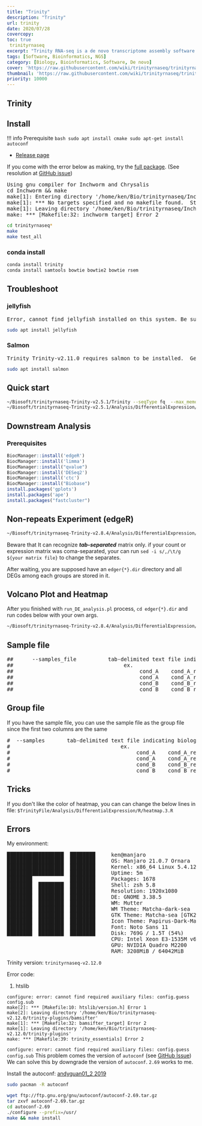 ```yaml
---
title: "Trinity"
description: "Trinity"
url: trinity
date: 2020/07/28
covercopy:
toc: true
 trinityrnaseq
excerpt: "Trinity RNA-seq is a de novo transcriptome assembly software that uses RNA-seq data to reconstruct transcript sequences and estimate expression levels. It allows for comprehensive analysis of gene expression and isoform diversity in non-model organisms without a reference genome. <a title='ChatGPT'>Who said this?</a>"
tags: [Software, Bioinformatics, NGS]
category: [Biology, Bioinformatics, Software, De novo]
cover: 'https://raw.githubusercontent.com/wiki/trinityrnaseq/trinityrnaseq/images/TrinityCompositeLogo.png'
thumbnail: 'https://raw.githubusercontent.com/wiki/trinityrnaseq/trinityrnaseq/images/TrinityCompositeLogo.png'
priority: 10000
---
```


## Trinity

## Install

!!! info Prerequisite
    ```bash
    sudo apt install cmake
    sudo apt-get install autoconf
    ```

- [Release page](https://github.com/trinityrnaseq/trinityrnaseq/releases)

If you come with the error below as making, try the [full package](https://github.com/trinityrnaseq/trinityrnaseq/releases/download/v2.11.0/trinityrnaseq-v2.11.0.FULL.tar.gz). (See resolution at [GitHub issue](https://github.com/trinityrnaseq/trinityrnaseq/issues/870))
<pre>
Using gnu compiler for Inchworm and Chrysalis
cd Inchworm && make
make[1]: Entering directory '/home/ken/Bio/trinityrnaseq/Inchworm'
make[1]: *** No targets specified and no makefile found.  Stop.
make[1]: Leaving directory '/home/ken/Bio/trinityrnaseq/Inchworm'
make: *** [Makefile:32: inchworm_target] Error 2
</pre>

```bash
cd trinityrnaseq*
make
make test_all
```

### conda install
```bash
conda install trinity
conda install samtools bowtie bowtie2 bowtie rsem

```
## Troubleshoot
### jellyfish
<pre>
Error, cannot find jellyfish installed on this system. Be sure to install it. You can get it here: http://www.genome.umd.edu/jellyfish.html at /home/ken/Bio/trinityrnaseq-v2.11.0/Trinity line 3935.
</pre>


```bash
sudo apt install jellyfish
```

### Salmon
<pre>
Trinity Trinity-v2.11.0 requires salmon to be installed.  Get it here: https://combine-lab.github.io/salmon/  at /home/ken/Bio/trinityrnaseq-v2.11.0/Trinity line 3973.
</pre>

```bash
sudo apt install salmon
```

## Quick start
```bash
~/Biosoft/trinityrnaseq-Trinity-v2.5.1/Trinity --seqType fq  --max_memory 50G  --single(--samples_file)  --CPU 8  --full_cleanup
~/Biosoft/trinityrnaseq-Trinity-v2.5.1/Analysis/DifferentialExpression/run_DE_analysis.pl --matrix MA-all-t0.01.matrix --method edgeR --samples sample
```

## Downstream Analysis

### Prerequisites
```R
BiocManager::install('edgeR')
BiocManager::install('limma')
BiocManager::install("qvalue")
BiocManager::install('DESeq2')
BiocManager::install('ctc')
BiocManager::install("Biobase")
install.packages('gplots')
install.packages('ape')
install.packages("fastcluster")
```

## Non-repeats Experiment (edgeR)
```bash
~/Biosoft/trinityrnaseq-Trinity-v2.8.4/Analysis/DifferentialExpression/run_DE_analysis.pl  --matrix Intest.table  --method edgeR  --dispersion 0.1
```

Beware that It can recognize ***tab-separated*** matrix only. if your count or expression matrix was coma-separated, your can run `sed -i s/,/\t/g ${your matrix file}` to change the separates.

After waiting, you are supposed have an `edger{*}.dir` directory and all DEGs among each groups are stored in it.

## Volcano Plot and Heatmap
After you finished with `run_DE_analysis.pl` process, `cd edger{*}.dir` and run codes below with your own args.
```bash
~/Biosoft/trinityrnaseq-Trinity-v2.8.4/Analysis/DifferentialExpression/analyze_diff_expr.pl --matrix ../Trinity_trans.TMM.EXPR.matrix -P 1e-3 -C 2
```

## Sample file

<pre>
##      --samples_file <string>         tab-delimited text file indicating biological replicate relationships.
##                                   ex.
##                                        cond_A    cond_A_rep1    A_rep1_left.fq    A_rep1_right.fq
##                                        cond_A    cond_A_rep2    A_rep2_left.fq    A_rep2_right.fq
##                                        cond_B    cond_B_rep1    B_rep1_left.fq    B_rep1_right.fq
##                                        cond_B    cond_B_rep2    B_rep2_left.fq    B_rep2_right.fq
</pre>

## Group file

If you have the sample file, you can use the sample file as the group file since the first two columns are the same
<pre>
#  --samples <string>      tab-delimited text file indicating biological replicate relationships.
#                                   ex.
#                                        cond_A    cond_A_rep1
#                                        cond_A    cond_A_rep2
#                                        cond_B    cond_B_rep1
#                                        cond_B    cond_B_rep2
</pre>
## Tricks
If you don't like the color of heatmap, you can can change the below lines in file:
`$TrinityFile/Analysis/DifferentialExpression/R/heatmap.3.R`


## Errors

My environment:
<pre>
██████████████████  ████████     ken@manjaro
██████████████████  ████████     OS: Manjaro 21.0.7 Ornara
██████████████████  ████████     Kernel: x86_64 Linux 5.4.124-1-MANJARO
██████████████████  ████████     Uptime: 5m
████████            ████████     Packages: 1678
████████  ████████  ████████     Shell: zsh 5.8
████████  ████████  ████████     Resolution: 1920x1080
████████  ████████  ████████     DE: GNOME 3.38.5
████████  ████████  ████████     WM: Mutter
████████  ████████  ████████     WM Theme: Matcha-dark-sea
████████  ████████  ████████     GTK Theme: Matcha-sea [GTK2/3]
████████  ████████  ████████     Icon Theme: Papirus-Dark-Maia
████████  ████████  ████████     Font: Noto Sans 11
████████  ████████  ████████     Disk: 769G / 1.5T (54%)
                                 CPU: Intel Xeon E3-1535M v6 @ 8x 4.2GHz [51.0°C]
                                 GPU: NVIDIA Quadro M2200
                                 RAM: 3208MiB / 64042MiB
</pre>

Trinity version: `trinityrnaseq-v2.12.0`

Error code:
1. htslib
```
configure: error: cannot find required auxiliary files: config.guess config.sub
make[2]: *** [Makefile:10: htslib/version.h] Error 1
make[2]: Leaving directory '/home/ken/Bio/trinityrnaseq-v2.12.0/trinity-plugins/bamsifter'
make[1]: *** [Makefile:32: bamsifter_target] Error 2
make[1]: Leaving directory '/home/ken/Bio/trinityrnaseq-v2.12.0/trinity-plugins'
make: *** [Makefile:39: trinity_essentials] Error 2
```

`configure: error: cannot find required auxiliary files: config.guess config.sub`
This problem comes the version of `autoconf` (see [GitHub Issue](https://github.com/kerl/kerl/issues/359#issuecomment-799605467))
We can solve this by downgrade the version of `autoconf`. `2.69` works to me.

Install the autoconf: [andyguan01_2 2019](https://blog.csdn.net/andyguan01_2/article/details/89385120)
```bash
sudo pacman -R autoconf

wget ftp://ftp.gnu.org/gnu/autoconf/autoconf-2.69.tar.gz
tar zxvf autoconf-2.69.tar.gz
cd autoconf-2.69
./configure --prefix=/usr/
make && make install
```
